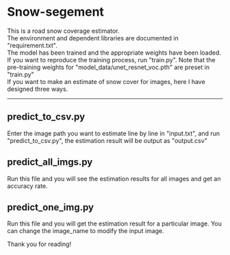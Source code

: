 # Snow-segement
This is a road snow coverage estimator.  
The environment and dependent libraries are documented in "requirement.txt".  
The model has been trained and the appropriate weights have been loaded.  
If you want to reproduce the training process, run "train.py". Note that the pre-training weights for "model_data/unet_resnet_voc.pth" are preset in "train.py"  
If you want to make an estimate of snow cover for images, here I have designed three ways.  

***
## predict_to_csv.py
Enter the image path you want to estimate line by line in "input.txt", and run "predict_to_csv.py", the estimation result will be output as "output.csv"

## predict_all_imgs.py

Run this file and you will see the estimation results for all images and get an accuracy rate.

## predict_one_img.py

Run this file and you will get the estimation result for a particular image. You can change the image_name to modify the input image.

Thank you for reading!
